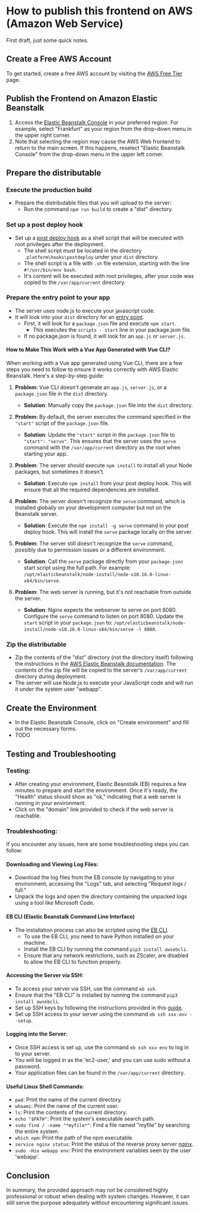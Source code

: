 # How to publish this frontend on AWS (Amazon Web Service)

First draft, just some quick notes.


## Create a Free AWS Account
To get started, create a free AWS account by visiting the [AWS Free Tier](https://aws.amazon.com/free) page.

## Publish the Frontend on Amazon Elastic Beanstalk
1. Access the [Elastic Beanstalk Console](https://console.aws.amazon.com/elasticbeanstalk/home) in your preferred region. For example, select "Frankfurt" as your region from the drop-down menu in the upper right corner.
2. Note that selecting the region may cause the AWS Web frontend to return to the main screen. If this happens, reselect "Elastic Beanstalk Console" from the drop-down menu in the upper left corner.

## Prepare the distributable
### Execute the production build
* Prepare the distributable files that you will upload to the server:
   * Run the command `npm run build` to create a "dist" directory.

### Set up a post deploy hook   
   * Set up a [post deploy hook](https://aws.amazon.com/blogs/devops/understanding-the-aws-elastic-beanstalk-deployment-process-part-3-post-deploy-actions/) as a shell script that will be executed with root privileges after the deployment.
      * The shell script must be located in the directory `.platform\hooks\postdeploy` under your `dist` directory.
      * The shell script is a file with `.sh` file extension, starting with the line `#!/usr/bin/env bash`. 
      * It's content will be executed with root privileges, after your code was copied to the `/var/app/current` directory.

### Prepare the entry point to your app
* The server uses node.js to execute your javascript code.
* It will look into your `dist` directory for an [entry point](https://docs.aws.amazon.com/elasticbeanstalk/latest/dg/create_deploy_nodejs.container.html).
   * First, it will look for a `package.json` file and execute `npm start`. 
      * This executes the `scripts - start` line in your package.json file.      
   * If no package.json is found, it will look for an `app.js` or `server.js`.



#### **How to Make This Work with a Vue App Generated with Vue CLI?**

When working with a Vue app generated using Vue CLI, there are a few steps you need to follow to ensure it works correctly with AWS Elastic Beanstalk. Here's a step-by-step guide:

1. **Problem**: Vue CLI doesn't generate an `app.js`, `server.js`, or a `package.json` file in the `dist` directory.
   - **Solution**: Manually copy the `package.json` file into the `dist` directory. 

2. **Problem**: By default, the server executes the command specified in the `"start"` script of the `package.json` file.
   - **Solution**: Update the `"start"` script in the `package.json` file to `"start": "serve"`. This ensures that the server uses the `serve` command with the `/var/app/current` directory as the root when starting your app.

3. **Problem**: The server should execute `npm install` to install all your Node packages, but sometimes it doesn't.
   - **Solution**: Execute `npm install` from your post deploy hook. This will ensure that all the required dependencies are installed.

4. **Problem**: The server doesn't recognize the `serve` command, which is installed globally on your development computer but not on the Beanstalk server.
   - **Solution**: Execute the `npm install -g serve` command in your post deploy hook. This will install the `serve` package locally on the server.

5. **Problem**: The server still doesn't recognize the `serve` command, possibly due to permission issues or a different environment.
   - **Solution**: Call the `serve` package directly from your `package.json` start script using the full path. For example: `/opt/elasticbeanstalk/node-install/node-v18.16.0-linux-x64/bin/serve`.

6. **Problem**: The web server is running, but it's not reachable from outside the server.
   - **Solution**: Nginx expects the webserver to serve on port 8080. Configure the `serve` command to listen on port 8080. Update the `start` script in your `package.json` to: `/opt/elasticbeanstalk/node-install/node-v18.16.0-linux-x64/bin/serve -l 8080`.



### Zip the distributable
   - Zip the contents of the "dist" directory (not the directory itself) following the instructions in the [AWS Elastic Beanstalk documentation](https://docs.aws.amazon.com/elasticbeanstalk/latest/dg/applications-sourcebundle.html). The contents of the zip file will be copied to the server's `/var/app/current` directory during deployment.
   - The server will use Node.js to execute your JavaScript code and will run it under the system user "webapp".

## Create the Environment
* In the Elastic Beanstalk Console, click on "Create environment" and fill out the necessary forms.
* TODO


## Testing and Troubleshooting

### Testing:
* After creating your environment, Elastic Beanstalk (EB) requires a few minutes to prepare and start the environment. Once it's ready, the "Health" status should show as "ok," indicating that a web server is running in your environment.
* Click on the "domain" link provided to check if the web server is reachable.


### Troubleshooting:

If you encounter any issues, here are some troubleshooting steps you can follow:

#### Downloading and Viewing Log Files:
   - Download the log files from the EB console by navigating to your environment, accessing the "Logs" tab, and selecting "Request logs / full."
   - Unpack the logs and open the directory containing the unpacked logs using a tool like Microsoft Code.

#### EB CLI (Elastic Beanstalk Command Line Interface)
   - The installation process can also be scripted using the [EB CLI](https://docs.aws.amazon.com/elasticbeanstalk/latest/dg/eb-cli3.html).
      - To use the EB CLI, you need to have Python installed on your machine.
      - Install the EB CLI by running the command `pip3 install awsebcli`.
      - Ensure that any network restrictions, such as ZScaler, are disabled to allow the EB CLI to function properly.

#### Accessing the Server via SSH:
   - To access your server via SSH, use the command `eb ssh`.
   - Ensure that the "EB CLI" is installed by running the command `pip3 install awsebcli`.
   - Set up SSH keys by following the instructions provided in this [guide](https://bobcares.com/blog/connect-elastic-beanstalk-instance-via-ssh/).
   - Set up SSH access to your server using the command `eb ssh xxx-env --setup`.

#### Logging into the Server:
   - Once SSH access is set up, use the command `eb ssh xxx-env` to log in to your server.
   - You will be logged in as the 'ec2-user,' and you can use sudo without a password.
   - Your application files can be found in the `/var/app/current` directory.

#### Useful Linux Shell Commands:
   - `pwd`: Print the name of the current directory.
   - `whoami`: Print the name of the current user.
   - `ls`: Print the contents of the current directory.
   - `echo "$PATH"`: Print the system's executable search path.
   - `sudo find / -name "*myfile*"`: Find a file named "myfile" by searching the entire system.
   - `which npm`: Print the path of the npm executable.
   - `service nginx status`: Print the status of the reverse proxy server [nginx](https://docs.aws.amazon.com/elasticbeanstalk/latest/dg/java-se-nginx.html).
   - `sudo -Hiu webapp env`: Print the environment variables seen by the user 'webapp'.

## Conclusion
In summary, the provided approach may not be considered highly professional or robust when dealing with system changes. However, it can still serve the purpose adequately without encountering significant issues.